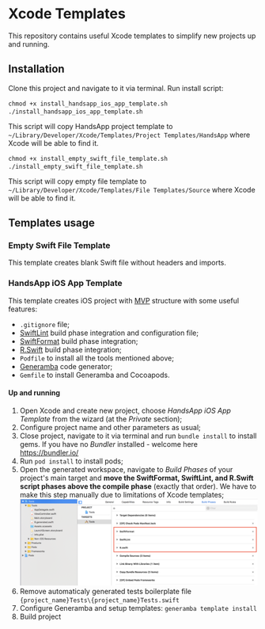 # Xcode Templates

This repository contains useful Xcode templates to simplify new projects up and running.

## Installation

Clone this project and navigate to it via terminal. Run install script:

    chmod +x install_handsapp_ios_app_template.sh
    ./install_handsapp_ios_app_template.sh

This script will copy HandsApp project template to `~/Library/Developer/Xcode/Templates/Project Templates/HandsApp` where Xcode will be able to find it. 

    chmod +x install_empty_swift_file_template.sh
    ./install_empty_swift_file_template.sh

This script will copy empty file template to `~/Library/Developer/Xcode/Templates/File Templates/Source` where Xcode will be able to find it. 

## Templates usage

### Empty Swift File Template

This template creates blank Swift file without headers and imports. 

### HandsApp iOS App Template

This template creates iOS project with [MVP](https://medium.com/@saad.eloulladi/ios-swift-mvp-architecture-pattern-a2b0c2d310a3) structure with some useful features:

* `.gitignore` file;
* [SwiftLint](https://github.com/realm/SwiftLint) build phase integration and configuration file;
* [SwiftFormat](https://github.com/nicklockwood/SwiftFormat) build phase integration;
* [R.Swift](https://github.com/mac-cain13/R.swift) build phase integration;
* `Podfile` to install all the tools mentioned above;
* [Generamba](https://github.com/strongself/Generamba) code generator;
* `Gemfile` to install Generamba and Cocoapods.

#### Up and running

1. Open Xcode and create new project, choose *HandsApp iOS App Template* from the wizard (at the *Private* section);
2. Configure project name and other parameters as usual;
3. Close project, navigate to it via terminal and run `bundle install` to install gems. If you have no *Bundler* installed - welcome here https://bundler.io/
4. Run `pod install` to install pods;
5. Open the generated workspace, navigate to *Build Phases* of your project's main target and **move the SwiftFormat, SwiftLint, and R.Swift script phases above the compile phase** (exactly that order). We have to make this step manually due to limitations of Xcode templates;
   ![Build phases configuration](images/build_phases_configuration.png)
6. Remove automaticaly generated tests boilerplate file `{project_name}Tests\{project_name}Tests.swift`
6. Configure Generamba and setup templates: `generamba template install`
7. Build project

